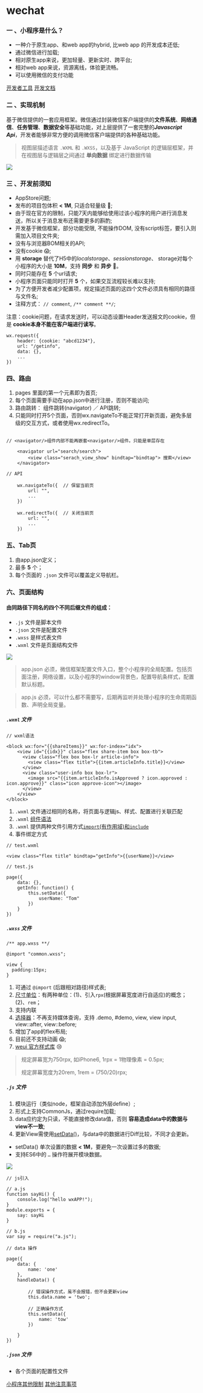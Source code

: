 # wechat
### 一 、小程序是什么？
- 一种介于原生app、和web app的hybrid, 比web app 的开发成本还低;
- 通过微信进行加载;
- 相对原生app来说，更加轻量、更新实时、跨平台;
- 相对web app来说，资源离线，体验更流畅。
- 可以使用微信的支付功能

[开发者工具](https://mp.weixin.qq.com/debug/wxadoc/dev/devtools/download.html?t=20161107)
[开发文档](https://mp.weixin.qq.com/debug/wxadoc/dev/?t=20161107)
### 二 、实现机制
基于微信提供的一套应用框架。微信通过封装微信客户端提供的**文件系统**、**网络通信**、**任务管理**、**数据安全**等基础功能，对上层提供了一套完整的***Javascript Api***，开发者能够非常方便的调用微信客户端提供的各种基础功能。
> 视图层描述语言 `.WXML` 和 `.WXSS`，以及基于 JavaScript 的逻辑层框架，并在视图层与逻辑层之间通过 **单向数据** 绑定进行数据传输

![](http://mmbiz.qpic.cn/mmbiz_png/tnZGrhTk4dfuSoEBa0bEh8RGsIW2ETpjqPvicUCXMgEEliaFVFn3Zp2cesJEsib6srQ7WmKI8futbzEicia5YQOTUNg/640?wx_fmt=png&tp=webp&wxfrom=5&wx_lazy=1)

### 三 、开发前须知
+ AppStore问题;
+ 发布的项目包体积 **< 1M**, 只适合轻量级 😤;
+ 由于现在官方的限制，只能7天内能够给使用过该小程序的用户进行消息发送，所以关于消息发布还需要更多的斟酌;
+ 开发基于微信框架，部分功能受限, 不能操作DOM, 没有script标签，要引入则需加入项目文件夹;
+ 没有与浏览器BOM相关的API;
+ 没有cookie 😱;
+ 用 **storage** 替代了H5中的*localstorage*、*sessionstorage*、 storage对每个小程序的大小是 **10M**，支持 **同步** 和 **异步** 🤔。
+ 同时只能存在 **5** 个url请求;
+ 小程序页面只能同时打开 **5** 个，如果交互流程较长难以支持;
+ 为了方便开发者减少配置项，规定描述页面的这四个文件必须具有相同的路径与文件名;
+ 注释方式： `// comment`, `/** comment **/`;

注意：cookie问题，在请求发送时，可以动态设置Header发送报文的cookie，但是 **cookie本身不能在客户端进行读写**。

```
wx.request({
	header: {cookie: "abcd1234"},
	url: "/getinfo",
	data: {},
	...
})

```
### 四、路由
1. pages 里面的第一个元素即为首页;
2. 每个页面需要手动在app.json中进行注册，否则不能访问;
3. 路由跳转： 组件跳转(navigator) ／ API跳转;
4. 只能同时打开5个页面，否则wx.navigateTo不能正常打开新页面，避免多层级的交互方式，或者使用wx.redirectTo。

```

// <navigator/>组件内部不能再嵌套<navigator/>组件。只能是单层存在

	<navigator url="search/search">
		<view class="serach_view_show" bindtap="bindtap"> 搜索</view>
	</navigator>

// API

	wx.navigateTo({  // 保留当前页
		url: "",
		...
	}) 
	
	wx.redirectTo({  // 关闭当前页
		url: "",
		...
	})

```

### 五、Tab页

1. 由app.json定义；
2. 最多 **5** 个；
3. 每个页面的 `.json` 文件可以覆盖定义导航栏。

### 六、页面结构
#### 由同路径下同名的四个不同后缀文件的组成：

+ `.js` 文件是脚本文件
+ `.json` 文件是配置文件
+ `.wxss` 是样式表文件
+ `.wxml` 文件是页面结构文件

![](http://mmbiz.qpic.cn/mmbiz_png/tnZGrhTk4dfuSoEBa0bEh8RGsIW2ETpjtic2d6sibDx40IJ4WzHV7Jb6KjCNmtr4NPe9nLPPEGV77n5IuGEzbfmA/640?wx_fmt=png&tp=webp&wxfrom=5&wx_lazy=1)

> app.json
必须，微信框架配置文件入口，整个小程序的全局配置。包括页面注册，网络设置，以及小程序的window背景色，配置导航条样式，配置默认标题。

> app.js
必须，可以什么都不需要写，后期再监听并处理小程序的生命周期函数、声明全局变量。

##### `.wxml` 文件
```
// wxml语法

<block wx:for="{{shareItems}}" wx:for-index="idx">
	<view id="{{idx}}" class="flex share-item box box-tb">
	  <view class="flex box box-lr article-info">
	    <view class="flex title">{{item.articleInfo.title}}</view>
	  </view>
	  <view class="user-info box box-lr">
	    <image src="{{item.articleInfo.isApproved ? icon.approved : icon.approve}}" class="icon approve-icon"></image>
	  </view>
	</view>
</block>

```
 
1. `.wxml` 文件通过相同的名称，将页面与逻辑js、样式、配置进行关联匹配
2. `.wxml` [组件语法](https://mp.weixin.qq.com/debug/wxadoc/dev/component/?t=20161107)
3. `.wxml` 提供两种文件引用方式[`import`(有作用域)和`include`](https://mp.weixin.qq.com/debug/wxadoc/dev/framework/view/wxml/import.html)
4. 事件绑定方式

```
// test.wxml

<view class="flex title" bindtap="getInfo">{{userName}}</view>

// test.js

page({
	data: {},
	getInfo: function() {
		this.setData({
			userName: "Tom"
		})
	}
})

```

##### `.wxss` 文件
```
/** app.wxss **/

@import "common.wxss";

view {
  padding:15px;
}

```
1. 可通过 `@import` (后跟相对路径)样式表;
2. [尺寸单位](https://mp.weixin.qq.com/debug/wxadoc/dev/framework/view/wxss.html?t=20161107)：有两种单位：(1)、引入`rpx`(根据屏幕宽度进行自适应)的概念； (2)、`rem`；
3. 支持内联
4. [选择器](https://mp.weixin.qq.com/debug/wxadoc/dev/framework/view/wxss.html?t=20161107)：不再支持媒体查询，支持 .demo, #demo, view, view input, view::after, view::before;
5. 增加了app的flex布局;
6. 目前还不支持动画 😱;
7. [weui 官方样式库](https://github.com/weui/weui-wxss) 😢

> 规定屏幕宽为750rpx, 如iPhone6, 1rpx = 1物理像素 = 0.5px;
> 
> 规定屏幕宽度为20rem, 1rem = (750/20)rpx;


##### `.js` 文件
1. 模块运行（类似node，框架自动添加外层define）;
2. 形式上支持CommonJs，通过require加载;
3. data应约定为只读，不能直接修改data值，否则 **容易造成data中的数据与view不一致**;
4. 更新View需使用[setData()]()，与data中的数据进行Diff比较，不同才会更新。

- setData() 单次设置的数据 **< 1M**，要避免一次设置过多的数据;
- 支持ES6中的 `…` 操作符展开模块数据。

![](http://mmbiz.qpic.cn/mmbiz_png/tnZGrhTk4dfuSoEBa0bEh8RGsIW2ETpjuftMrzdyau2PiciazwkiaJfWJhwowV0hu1B226MkSG5NJ6fG23bhUj1WA/640?wx_fmt=png&tp=webp&wxfrom=5&wx_lazy=1)

```
// js引入 

// a.js
function sayHi() {
	console.log("hello wxAPP!");
}
module.exports = {
	say: sayHi
}

// b.js
var say = require("a.js");

```


```
// data 操作 

page({
	data: {
		name: 'one'
	},
	handleData() {
	
		// 错误操作方式，虽不会报错，但不会更新view
		this.data.name = 'two';
		
		// 正确操作方式
		this.setData({
			name: 'tow'
		})
		
	}
})

```

##### `.json` 文件

- 各个页面的配置性文件

[小程序其他限制](https://github.com/iamxwk/Code-wiki/issues/18)
[其他注意事项](http://weixin.huosu.com/portal.php?mod=view&aid=226)
